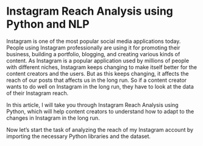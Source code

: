 Instagram Reach Analysis using Python and NLP
==============================================

Instagram is one of the most popular social media applications today. People using Instagram professionally are using it for promoting their business, building a portfolio, blogging, and creating various kinds of content. As Instagram is a popular application used by millions of people with different niches, Instagram keeps changing to make itself better for the content creators and the users. But as this keeps changing, it affects the reach of our posts that affects us in the long run. So if a content creator wants to do well on Instagram in the long run, they have to look at the data of their Instagram reach.

In this article, I will take you through Instagram Reach Analysis using Python, which will help content creators to understand how to adapt to the changes in Instagram in the long run.

Now let’s start the task of analyzing the reach of my Instagram account by importing the necessary Python libraries and the dataset.
